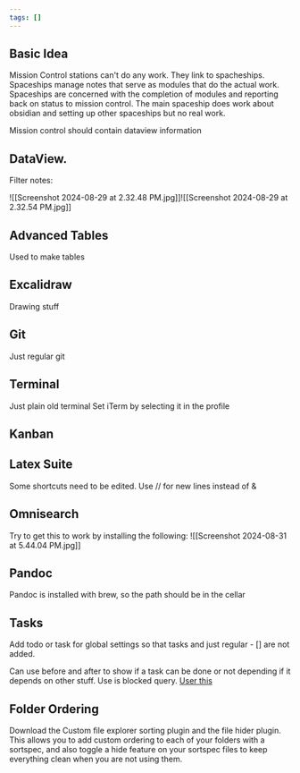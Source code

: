```yaml
---
tags: []
---
```

## Basic Idea

Mission Control stations can't do any work.
They link to spacheships.
Spaceships manage notes that serve as modules that do the actual work.
Spaceships are concerned with the completion of modules and reporting back on status to mission control.
The main spaceship does work about obsidian and setting up other spaceships but no real work.

Mission control should contain dataview information
## DataView.
Filter notes: 

![[Screenshot 2024-08-29 at 2.32.48 PM.jpg]]![[Screenshot 2024-08-29 at 2.32.54 PM.jpg]]
## Advanced Tables
Used to make tables
## Excalidraw
Drawing stuff
## Git
Just regular git
## Terminal
Just plain old terminal
Set iTerm by selecting it in the profile
## Kanban
## Latex Suite
Some shortcuts need to be edited.
Use // for new lines instead of & 
## Omnisearch
Try to get this to work by installing the following:
![[Screenshot 2024-08-31 at 5.44.04 PM.jpg]]
## Pandoc
Pandoc is installed with brew, so the path should be in the cellar
## Tasks 
Add todo or task for global settings so that tasks and just regular \- \[\] are not added.

Can use before and after to show if a task can be done or not depending if it depends on other stuff. Use is blocked query. [User this](https://publish.obsidian.md/tasks/Queries/About+Queries)
## Folder Ordering
Download the Custom file explorer sorting plugin and the file hider plugin. 
This allows you to add custom ordering to each of your folders with a sortspec, and also toggle a hide feature on your sortspec files to keep everything clean when you are not using them.
